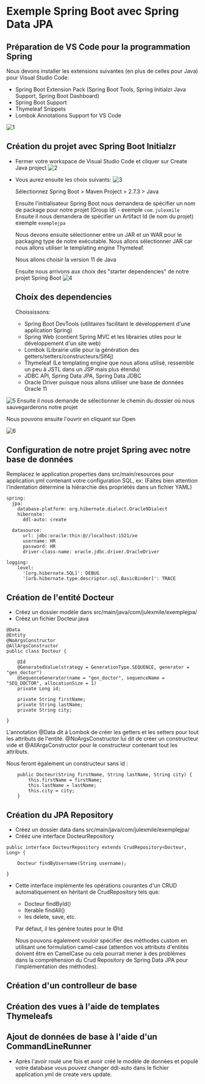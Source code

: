 # Exemple Spring Boot avec Spring Data JPA 

## Préparation de VS Code pour la programmation Spring

Nous devons installer les extensions suivantes (en plus de celles pour Java) pour Visual Studio Code: 
* Spring Boot Extension Pack (Spring Boot Tools, Spring Initialzr Java Support, Spring Boot Dashboard)
* Spring Boot Support
* Thymeleaf Snippets
* Lombok Annotations Support for VS Code

![1](https://user-images.githubusercontent.com/87398047/191582943-60718cca-81f0-44b6-a9a7-9ff37e17249a.png)

## Création du projet avec Spring Boot Initialzr

* Fermer votre workspace de Visual Studio Code et cliquer sur Create Java project
![2](https://user-images.githubusercontent.com/87398047/191583640-9268be03-f9ea-496e-aa04-0b93ca8a4e16.png)

* Vous aurez ensuite les choix suivants: ![3](https://user-images.githubusercontent.com/87398047/191583776-10dc1f9b-dbb1-4ddf-ae82-b9743bb91250.png)

  Sélectionnez Spring Boot > Maven Project > 2.7.3 > Java

  Ensuite l'initialisateur Spring Boot nous demandera de spécifier un nom de package pour notre projet (Group Id) - exemple `com.julexmile`
  Ensuite il nous demandera de spécifier un Artifact Id (le nom du projet) exemple `exemplejpa`

  Nous devons ensuite sélectionner entre un JAR et un WAR pour le packaging type de notre exécutable. Nous allons sélectionner JAR car nous allons utiliser le templating engine Thymeleaf.

  Nous allons choisir la version 11 de Java

  Ensuite nous arrivons aux choix des "starter dependencies" de notre projet Spring Boot
![4](https://user-images.githubusercontent.com/87398047/191583912-4831c84e-33f8-41b0-a026-ba46da4d2081.png)


  ## Choix des dependencies

  Choississons: 

  - Spring Boot DevTools (utilitaires facilitant le développement d'une application Spring)
  - Spring Web (contient Spring MVC et les librairies utiles pour le développement d'un site web)
  - Lombok (Librairie utile pour la génération des getters/setters/constructeurs/Slf4j)
  - Thymeleaf (Le templating engine que nous allons utilisé, ressemble un peu à JSTL dans un JSP mais plus étendu)
  - JDBC API, Spring Data JPA, Spring Data JDBC
  - Oracle Driver puisque nous allons utiliser une base de données Oracle 11


![5](https://user-images.githubusercontent.com/87398047/191583990-7c622032-8a22-4c7a-9809-e6f7c40e8623.png)
  Ensuite il nous demande de sélectionner le chemin du dossier où nous sauvegarderons notre projet

  Nous pouvons ensuite l'ouvrir en cliquant sur Open

![6](https://user-images.githubusercontent.com/87398047/191584094-a9f5df95-3f1e-4510-ad3e-8339d7c6ae5b.png) 


 ## Configuration de notre projet Spring avec notre base de données

 Remplacez le application.properties dans src/main/resources pour application.yml
 contenant votre configuration SQL, ex: (Faites bien attention l'indentation détermine la hiérarchie des propriétés dans un fichier YAML)

```
spring:
  jpa:
    database-platform: org.hibernate.dialect.Oracle9Dialect
    hibernate:
      ddl-auto: create

  datasource:
      url: jdbc:oracle:thin:@//localhost:1521/xe
      username: HR 
      password: HR 
      driver-class-name: oracle.jdbc.driver.OracleDriver

logging:
    level:
      '[org.hibernate.SQL]': DEBUG
      '[orb.hibernate.type.descriptor.sql.BasicBinder]': TRACE
```

## Création de l'entité Docteur

- Créez un dossier modèle dans src/main/java/com/julexmile/exemplejpa/
- Créez un fichier Docteur.java

```
@Data
@Entity
@NoArgsConstructor
@AllArgsConstructor
public class Docteur {

    @Id
    @GeneratedValue(strategy = GenerationType.SEQUENCE, generator = "gen_doctor")
    @SequenceGenerator(name = "gen_doctor", sequenceName = "SEQ_DOCTOR", allocationSize = 1)
    private Long id;

    private String firstName;
    private String lastName;
    private String city;
    
}
```

L'annotation @Data dit à Lombok de créer les getters et les setters pour tout les attributs de l'entité.
@NoArgsConstructor lui dit de créer un constructeur vide et @AllArgsConstructor pour le constructeur contenant tout les attributs.

Nous feront également un constructeur sans id :

```
    public Docteur(String firstName, String lastName, String city) {
        this.firstName = firstName;
        this.lastName = lastName;
        this.city = city;
    }
```

## Création du JPA Repository

- Créez un dossier data dans src/main/java/com/julexmile/exemplejpa/
- Crééz une interface DocteurRepository

```
public interface DocteurRepository extends CrudRepository<Docteur, Long> {

    Docteur findByUsername(String username);
    
}
```

- Cette interface implémente les opérations courantes d'un CRUD automatiquement en héritant de CrudRepository tels que:

	* Docteur findById()
	* Iterable<Docteur> findAll()
	* les delete, save, etc.

	Par défaut, il les génère toutes pour le @Id 

	Nous pouvons également vouloir spécifier des méthodes custom en utilisant une formulation camel-case (attention vos attributs
	d'entités doivent être en CamelCase ou cela pourrait mener à des problèmes dans la compréhension du Crud Repository de Spring Data JPA pour
	l'implémentation des méthodes). 

## Création d'un controlleur de base




## Création des vues à l'aide de templates Thymeleafs





## Ajout de données de base à l'aide d'un CommandLineRunner

* Après l'avoir roulé une fois et avoir créé le modèle de données et populé votre database vous pouvez changer 
ddl-auto dans le fichier application.yml de create vers update.




